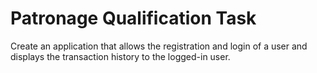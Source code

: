 # Patronage Qualification Task

Create an application that allows the registration and login of a 
user and displays the transaction history to the logged-in user.
